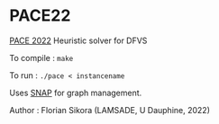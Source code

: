# PACE22
[PACE 2022](https://pacechallenge.org/2022/) Heuristic solver for DFVS 

To compile :
```make```

To run :
```./pace < instancename```
   
Uses [SNAP](snap.stanford.edu/) for graph management.

Author : Florian Sikora (LAMSADE, U Dauphine, 2022)
